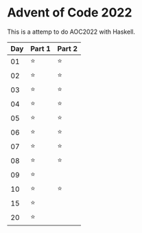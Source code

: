 # Advent of Code 2022

This is a attemp to do AOC2022 with Haskell.

| Day | Part 1 | Part 2 |
|-----|--------|--------|
| 01  | :star: | :star: |
| 02  | :star: | :star: |
| 03  | :star: | :star: |
| 04  | :star: | :star: |
| 05  | :star: | :star: |
| 06  | :star: | :star: |
| 07  | :star: | :star: |
| 08  | :star: | :star: |
| 09  | :star: |        |
| 10  | :star: | :star: |
| 15  | :star: |        |
| 20  | :star: |        |
